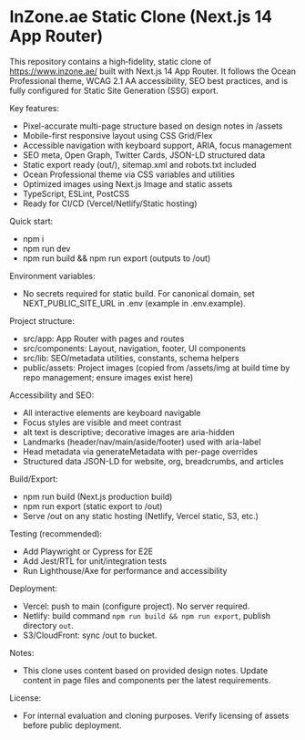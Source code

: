 # InZone.ae Static Clone (Next.js 14 App Router)

This repository contains a high‑fidelity, static clone of https://www.inzone.ae/ built with Next.js 14 App Router. It follows the Ocean Professional theme, WCAG 2.1 AA accessibility, SEO best practices, and is fully configured for Static Site Generation (SSG) export.

Key features:
- Pixel-accurate multi-page structure based on design notes in /assets
- Mobile-first responsive layout using CSS Grid/Flex
- Accessible navigation with keyboard support, ARIA, focus management
- SEO meta, Open Graph, Twitter Cards, JSON-LD structured data
- Static export ready (out/), sitemap.xml and robots.txt included
- Ocean Professional theme via CSS variables and utilities
- Optimized images using Next.js Image and static assets
- TypeScript, ESLint, PostCSS
- Ready for CI/CD (Vercel/Netlify/Static hosting)

Quick start:
- npm i
- npm run dev
- npm run build && npm run export (outputs to /out)

Environment variables:
- No secrets required for static build. For canonical domain, set NEXT_PUBLIC_SITE_URL in .env (example in .env.example).

Project structure:
- src/app: App Router with pages and routes
- src/components: Layout, navigation, footer, UI components
- src/lib: SEO/metadata utilities, constants, schema helpers
- public/assets: Project images (copied from /assets/img at build time by repo management; ensure images exist here)

Accessibility and SEO:
- All interactive elements are keyboard navigable
- Focus styles are visible and meet contrast
- alt text is descriptive; decorative images are aria-hidden
- Landmarks (header/nav/main/aside/footer) used with aria-label
- Head metadata via generateMetadata with per-page overrides
- Structured data JSON-LD for website, org, breadcrumbs, and articles

Build/Export:
- npm run build (Next.js production build)
- npm run export (static export to /out)
- Serve /out on any static hosting (Netlify, Vercel static, S3, etc.)

Testing (recommended):
- Add Playwright or Cypress for E2E
- Add Jest/RTL for unit/integration tests
- Run Lighthouse/Axe for performance and accessibility

Deployment:
- Vercel: push to main (configure project). No server required.
- Netlify: build command `npm run build && npm run export`, publish directory `out`.
- S3/CloudFront: sync /out to bucket.

Notes:
- This clone uses content based on provided design notes. Update content in page files and components per the latest requirements.

License:
- For internal evaluation and cloning purposes. Verify licensing of assets before public deployment.
